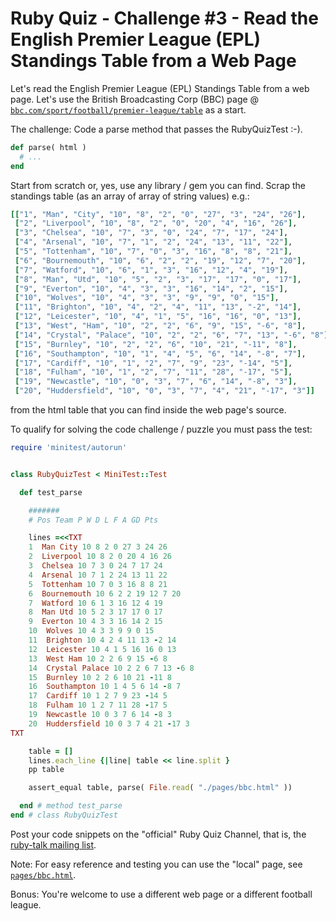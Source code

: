 # Ruby Quiz - Challenge #3 - Read the English Premier League (EPL) Standings Table from a Web Page


Let's read the English Premier League (EPL) Standings Table
from a web page. Let's use the British Broadcasting Corp (BBC) page @ [`bbc.com/sport/football/premier-league/table`](https://www.bbc.com/sport/football/premier-league/table) as a start.


The challenge: Code a parse method that passes the RubyQuizTest :-).

``` ruby
def parse( html )
  # ...
end
```

Start from scratch or, yes, use any library / gem you can find.
Scrap the standings table (as an array of array of string values) e.g.:

``` ruby
[["1", "Man", "City", "10", "8", "2", "0", "27", "3", "24", "26"],
 ["2", "Liverpool", "10", "8", "2", "0", "20", "4", "16", "26"],
 ["3", "Chelsea", "10", "7", "3", "0", "24", "7", "17", "24"],
 ["4", "Arsenal", "10", "7", "1", "2", "24", "13", "11", "22"],
 ["5", "Tottenham", "10", "7", "0", "3", "16", "8", "8", "21"],
 ["6", "Bournemouth", "10", "6", "2", "2", "19", "12", "7", "20"],
 ["7", "Watford", "10", "6", "1", "3", "16", "12", "4", "19"],
 ["8", "Man", "Utd", "10", "5", "2", "3", "17", "17", "0", "17"],
 ["9", "Everton", "10", "4", "3", "3", "16", "14", "2", "15"],
 ["10", "Wolves", "10", "4", "3", "3", "9", "9", "0", "15"],
 ["11", "Brighton", "10", "4", "2", "4", "11", "13", "-2", "14"],
 ["12", "Leicester", "10", "4", "1", "5", "16", "16", "0", "13"],
 ["13", "West", "Ham", "10", "2", "2", "6", "9", "15", "-6", "8"],
 ["14", "Crystal", "Palace", "10", "2", "2", "6", "7", "13", "-6", "8"],
 ["15", "Burnley", "10", "2", "2", "6", "10", "21", "-11", "8"],
 ["16", "Southampton", "10", "1", "4", "5", "6", "14", "-8", "7"],
 ["17", "Cardiff", "10", "1", "2", "7", "9", "23", "-14", "5"],
 ["18", "Fulham", "10", "1", "2", "7", "11", "28", "-17", "5"],
 ["19", "Newcastle", "10", "0", "3", "7", "6", "14", "-8", "3"],
 ["20", "Huddersfield", "10", "0", "3", "7", "4", "21", "-17", "3"]]
```

from the html table that you can find inside the web page's source.


To qualify for solving the code challenge / puzzle you must pass the test:

``` ruby
require 'minitest/autorun'


class RubyQuizTest < MiniTest::Test

  def test_parse

    #######
    # Pos Team P W D L F A GD Pts

    lines =<<TXT
    1  Man City 10 8 2 0 27 3 24 26
    2  Liverpool 10 8 2 0 20 4 16 26
    3  Chelsea 10 7 3 0 24 7 17 24
    4  Arsenal 10 7 1 2 24 13 11 22
    5  Tottenham 10 7 0 3 16 8 8 21
    6  Bournemouth 10 6 2 2 19 12 7 20
    7  Watford 10 6 1 3 16 12 4 19
    8  Man Utd 10 5 2 3 17 17 0 17
    9  Everton 10 4 3 3 16 14 2 15
    10  Wolves 10 4 3 3 9 9 0 15
    11  Brighton 10 4 2 4 11 13 -2 14
    12  Leicester 10 4 1 5 16 16 0 13
    13  West Ham 10 2 2 6 9 15 -6 8
    14  Crystal Palace 10 2 2 6 7 13 -6 8
    15  Burnley 10 2 2 6 10 21 -11 8
    16  Southampton 10 1 4 5 6 14 -8 7
    17  Cardiff 10 1 2 7 9 23 -14 5
    18  Fulham 10 1 2 7 11 28 -17 5
    19  Newcastle 10 0 3 7 6 14 -8 3
    20  Huddersfield 10 0 3 7 4 21 -17 3
TXT

    table = []
    lines.each_line {|line| table << line.split }
    pp table

    assert_equal table, parse( File.read( "./pages/bbc.html" ))

  end # method test_parse
end # class RubyQuizTest
```

Post your code snippets on the "official" Ruby Quiz Channel,
that is, the [ruby-talk mailing list](https://rubytalk.org).

Note: For easy reference and testing you can use the "local"
page, see [`pages/bbc.html`](pages/bbc.html).


Bonus: You're welcome to use a different web page
or a different football league.
